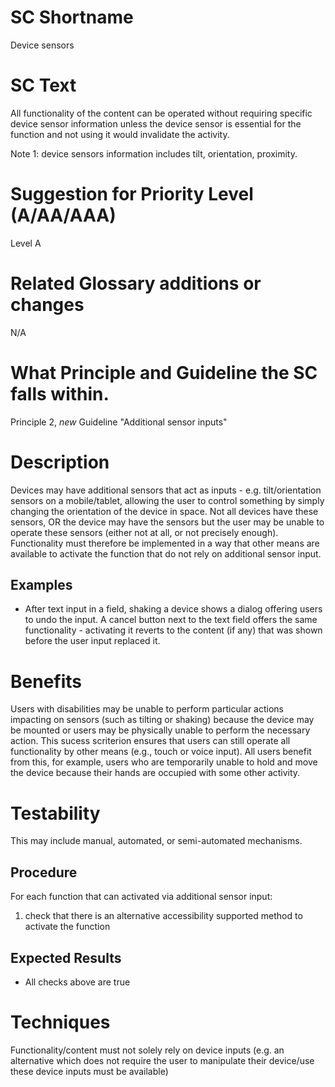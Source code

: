 # SC Shortname

Device sensors

# SC Text

All functionality of the content can be operated without requiring specific device sensor information unless the device sensor is essential for the function and not using it would invalidate the activity.

Note 1: device sensors information includes tilt, orientation, proximity.

# Suggestion for Priority Level (A/AA/AAA)

Level A

# Related Glossary additions or changes

N/A

# What Principle and Guideline the SC falls within.

Principle 2, *new* Guideline "Additional sensor inputs"

# Description

Devices may have additional sensors that act as inputs - e.g. tilt/orientation sensors on a mobile/tablet, allowing the user to control something by simply changing the orientation of the device in space. Not all devices have these sensors, OR the device may have the sensors but the user may be unable to operate these sensors (either not at all, or not precisely enough). Functionality must  therefore be implemented in a way that other means are available to activate the function that do not rely on additional sensor input.

## Examples
* After text input in a field, shaking a device shows a dialog offering users to undo the input. A cancel button next to the text field offers the same functionality - activating it reverts to the content (if any) that was shown before the user input replaced it.

# Benefits

Users with disabilities may be unable to perform particular actions impacting on sensors (such as tilting or shaking) because the device may be mounted or users may be physically unable to perform the necessary action. This sucess scriterion ensures that users can still operate all functionality by other means (e.g., touch or voice input). All users benefit from this, for example, users who are temporarily unable to hold and move the device because their hands are occupied with some other activity.

# Testability

This may include manual, automated, or semi-automated mechanisms.

## Procedure
For each function that can activated via additional sensor input:

 1. check that there is an alternative accessibility supported method to activate the function

## Expected Results
 * All checks above are true

# Techniques

Functionality/content must not solely rely on device inputs (e.g. an alternative which does not require the user to manipulate their device/use these device inputs must be available)
